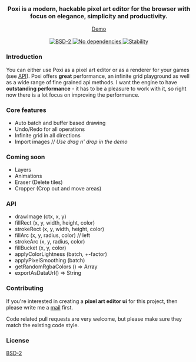 <div align="center">
  <h3>
    Poxi is a modern, hackable pixel art editor for the browser with focus on elegance, simplicity and productivity.
  </h3>
</div>

<div align="center">
  <a href="http://maierfelix.github.io/poxi/">Demo</a>
  <br/><br/>
  <a href="https://github.com/maierfelix/poxi/blob/master/LICENSE">
    <img src="https://img.shields.io/badge/BSD2-License-blue.svg?style=flat-square" alt="BSD-2" />
  </a>
  <a href="https://github.com/maierfelix/poxi/blob/master/LICENSE">
    <img src="https://img.shields.io/badge/Dependencies-None-green.svg?style=flat-square" alt="No dependencies" />
  </a>
  <a href="https://nodejs.org/api/documentation.html#documentation_stability_index">
    <img src="https://img.shields.io/badge/stability-experimental-orange.svg?style=flat-square" alt="Stability" />
  </a>
</div>

### Introduction
You can either use Poxi as a pixel art editor or as a renderer for your games (see [API](https://github.com/maierfelix/poxi#api)). Poxi offers **great** performance, an infinite grid playground as well as a wide range of fine grained api methods. I want the engine to have **outstanding performance** - it has to be a pleasure to work with it, so right now there is a lot focus on improving the performance.

### Core features
 - Auto batch and buffer based drawing
 - Undo/Redo for all operations
 - Infinite grid in all directions
 - Import images // *Use drag n' drop in the demo*

### Coming soon
 - Layers
 - Animations
 - Eraser (Delete tiles)
 - Cropper (Crop out and move areas)

### API
  - drawImage (ctx, x, y)
  - fillRect (x, y, width, height, color)
  - strokeRect (x, y, width, height, color)
  - fillArc (x, y, radius, color) // left
  - strokeArc (x, y, radius, color)
  - fillBucket (x, y, color)
  - applyColorLightness (batch, +-factor)
  - applyPixelSmoothing (batch)
  - getRandomRgbaColors () => Array
  - exportAsDataUrl() => String

### Contributing
If you're interested in creating a **pixel art editor ui** for this project, then please write me a [mail](mailto:xilefmai@gmail.com) first.

Code related pull requests are very welcome, but please make sure they match the existing code style.

### License
[BSD-2](https://github.com/maierfelix/poxi/blob/master/LICENSE)